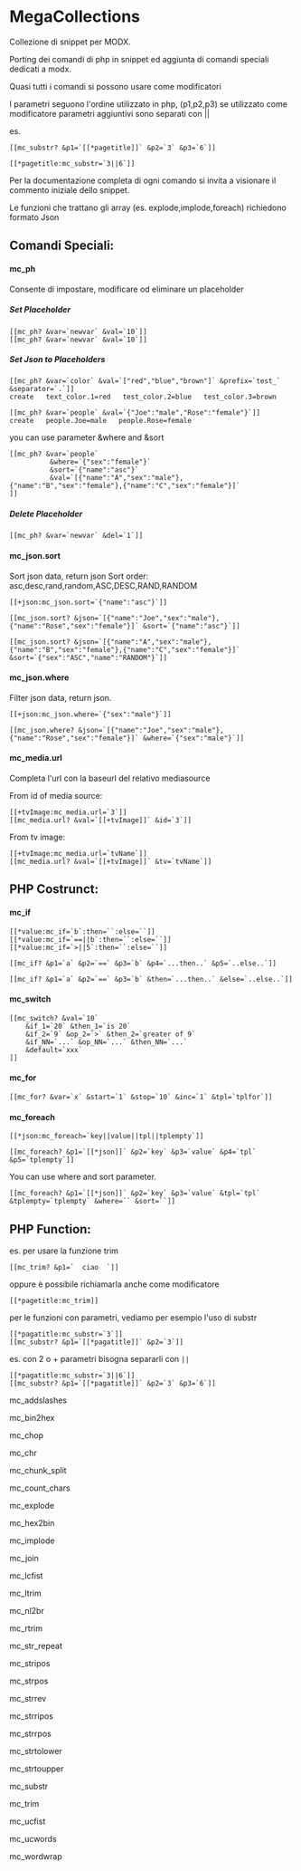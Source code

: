# MegaCollections
Collezione di snippet per MODX.

Porting dei comandi di php in snippet ed aggiunta di comandi speciali dedicati a modx.

Quasi tutti i comandi si possono usare come modificatori

I parametri seguono l'ordine utilizzato in php, (p1,p2,p3)
se utilizzato come modificatore parametri aggiuntivi sono separati con ||

es. 
```
[[mc_substr? &p1=`[[*pagetitle]]` &p2=`3` &p3=`6`]]

[[*pagetitle:mc_substr=`3||6`]]  
```

Per la documentazione completa di ogni comando si invita a visionare il commento iniziale dello snippet.

Le funzioni che trattano gli array (es. explode,implode,foreach) richiedono formato Json

## Comandi Speciali:

#### mc_ph
Consente di impostare, modificare od eliminare un placeholder

##### Set Placeholder
```
[[mc_ph? &var=`newvar` &val=`10`]]
[[mc_ph? &var=`newvar` &val=`10`]]
```

##### Set Json to Placeholders
```
[[mc_ph? &var=`color` &val=`["red","blue","brown"]` &prefix=`test_` &separator=`.`]]
create   text_color.1=red   test_color.2=blue   test_color.3=brown  

[[mc_ph? &var=`people` &val=`{"Joe":"male","Rose":"female"}`]]
create   people.Joe=male   people.Rose=female   

```

you can use parameter &where and &sort
```
[[mc_ph? &var=`people` 
          &where=`{"sex":"female"}`
          &sort=`{"name":"asc"}` 
          &val=`[{"name":"A","sex":"male"},{"name":"B","sex":"female"},{"name":"C","sex":"female"}]`
]]
```


##### Delete Placeholder 
```
[[mc_ph? &var=`newvar` &del=`1`]]
```
#### mc_json.sort

Sort json data, return json
Sort order: asc,desc,rand,random,ASC,DESC,RAND,RANDOM

```
[[+json:mc_json.sort=`{"name":"asc"}`]]

[[mc_json.sort? &json=`[{"name":"Joe","sex":"male"},{"name":"Rose","sex":"female"}]` &sort=`{"name":"asc"}`]]

[[mc_json.sort? &json=`[{"name":"A","sex":"male"},{"name":"B","sex":"female"},{"name":"C","sex":"female"}]` &sort=`{"sex":"ASC","name":"RANDOM"}`]]

```

#### mc_json.where

Filter json data, return json.
```
[[+json:mc_json.where=`{"sex":"male"}`]]

[[mc_json.where? &json=`[{"name":"Joe","sex":"male"},{"name":"Rose","sex":"female"}]` &where=`{"sex":"male"}`]]
```


#### mc_media.url

Completa l'url con la baseurl del relativo mediasource

From id of media source:
```
[[+tvImage:mc_media.url=`3`]]
[[mc_media.url? &val=`[[+tvImage]]` &id=`3`]]
```

From tv image:
```
[[+tvImage:mc_media.url=`tvName`]]
[[mc_media.url? &val=`[[+tvImage]]` &tv=`tvName`]]

```



## PHP Costrunct:

#### mc_if

```
[[*value:mc_if=`b`:then=``:else=``]]
[[*value:mc_if=`==||b`:then=``:else=``]]
[[*value:mc_if=`>||5`:then=``:else=``]]
```
```
[[mc_if? &p1=`a` &p2=`==` &p3=`b` &p4=`...then..` &p5=`..else..`]]

[[mc_if? &p1=`a` &p2=`==` &p3=`b` &then=`...then..` &else=`..else..`]]
```

#### mc_switch

```
[[mc_switch? &val=`10` 
    &if_1=`20` &then_1=`is 20` 
    &if_2=`9` &op_2=`>` &then_2=`greater of 9`  
    &if_NN=`...` &op_NN=`...` &then_NN=`...`  
    &default=`xxx` 
]]
```

#### mc_for

```
[[mc_for? &var=`x` &start=`1` &stop=`10` &inc=`1` &tpl=`tplfor`]]
```

#### mc_foreach

```
[[*json:mc_foreach=`key||value||tpl||tplempty`]]
```

```
[[mc_foreach? &p1=`[[*json]]` &p2=`key` &p3=`value` &p4=`tpl` &p5=`tplempty`]]
```

You can use where and sort parameter.

```
[[mc_foreach? &p1=`[[*json]]` &p2=`key` &p3=`value` &tpl=`tpl` &tplempty=`tplempty` &where=`` &sort=``]]
```




## PHP Function:

es. per usare la funzione trim
```
[[mc_trim? &p1=`  ciao  `]]
```
oppure è possibile richiamarla anche come modificatore
```
[[*pagetitle:mc_trim]]
```
per le funzioni con parametri, vediamo per esempio l'uso di substr
```
[[*pagatitle:mc_substr=`3`]]
[[mc_substr? &p1=`[[*pagatitle]]` &p2=`3`]]
```
es. con 2 o + parametri bisogna separarli con `||`
```
[[*pagatitle:mc_substr=`3||6`]]  
[[mc_substr? &p1=`[[*pagatitle]]` &p2=`3` &p3=`6`]]
```


mc_addslashes

mc_bin2hex

mc_chop

mc_chr

mc_chunk_split

mc_count_chars

mc_explode

mc_hex2bin

mc_implode

mc_join

mc_lcfist

mc_ltrim

mc_nl2br

mc_rtrim

mc_str_repeat

mc_stripos

mc_strpos

mc_strrev

mc_strripos

mc_strrpos

mc_strtolower

mc_strtoupper

mc_substr

mc_trim

mc_ucfist

mc_ucwords

mc_wordwrap




